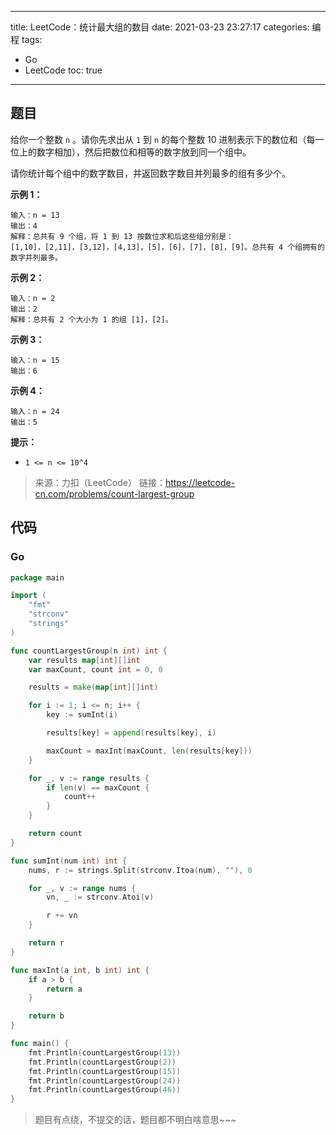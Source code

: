 ----
title: LeetCode：统计最大组的数目
date: 2021-03-23 23:27:17
categories: 编程
tags: 
- Go
- LeetCode
toc: true
----

## 题目

给你一个整数 `n` 。请你先求出从 `1` 到 `n` 的每个整数 10 进制表示下的数位和（每一位上的数字相加），然后把数位和相等的数字放到同一个组中。

请你统计每个组中的数字数目，并返回数字数目并列最多的组有多少个。

**示例 1：**

```
输入：n = 13
输出：4
解释：总共有 9 个组，将 1 到 13 按数位求和后这些组分别是：
[1,10]，[2,11]，[3,12]，[4,13]，[5]，[6]，[7]，[8]，[9]。总共有 4 个组拥有的数字并列最多。
```

<!-- more -->

**示例 2：**

```
输入：n = 2
输出：2
解释：总共有 2 个大小为 1 的组 [1]，[2]。
```

**示例 3：**

```
输入：n = 15
输出：6
```

**示例 4：**

```
输入：n = 24
输出：5
```

**提示：**

- `1 <= n <= 10^4`

> 来源：力扣（LeetCode）
> 链接：https://leetcode-cn.com/problems/count-largest-group

## 代码

### Go

```go
package main

import (
	"fmt"
	"strconv"
	"strings"
)

func countLargestGroup(n int) int {
	var results map[int][]int
	var maxCount, count int = 0, 0

	results = make(map[int][]int)

	for i := 1; i <= n; i++ {
		key := sumInt(i)

		results[key] = append(results[key], i)

		maxCount = maxInt(maxCount, len(results[key]))
	}

	for _, v := range results {
		if len(v) == maxCount {
			count++
		}
	}

	return count
}

func sumInt(num int) int {
	nums, r := strings.Split(strconv.Itoa(num), ""), 0

	for _, v := range nums {
		vn, _ := strconv.Atoi(v)

		r += vn
	}

	return r
}

func maxInt(a int, b int) int {
	if a > b {
		return a
	}

	return b
}

func main() {
	fmt.Println(countLargestGroup(13))
	fmt.Println(countLargestGroup(2))
	fmt.Println(countLargestGroup(15))
	fmt.Println(countLargestGroup(24))
	fmt.Println(countLargestGroup(46))
}
```

> 题目有点绕，不提交的话，题目都不明白啥意思~~~